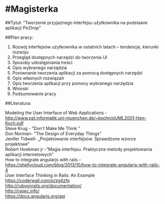 #Magisterka
==========

##Tytuł: "Tworzenie przyjaznego interfejsu użytkownika na podstawie aplikacji PicDrop"

##Plan pracy:<br /> 
1.	Rozwój interfejsów użytkownika w ostatnich latach – tendencje, kierunki rozwoju<br /> 
2.	Przegląd dostępnych narzędzi  do tworzenia UI <br /> 
3.	Sposoby udostępniania treści<br /> 
4.	Opis wybranego narzędzia<br /> 
5.	Porównanie tworzenia aplikacji za pomocą dostępnych narzędzi<br /> 
6.	Opis własnych rozwiązań<br /> 
7.	Opis tworzenia aplikacji przy pomocy wybranego narzędzia<br /> 
8.	Wnioski<br /> 
9.	Podsumowanie pracy<br /> 

##Literatura:<br /> 

Modeling the User Interface of Web Applications -http://www.pst.informatik.uni-muenchen.de/~kochn/pUML2001-Hen-Koch.pdf<br /> 
Steve Krug - ”Don't Make Me Think ”<br /> 
Don Norman- ”The Design of Everyday Things”<br /> 
Jenifer Tidwell- „Projektowanie interfejsów. Sprawdzone wzorce projektowe”<br /> 
Robert Hoekman jr -”Magia interfejsu. Praktyczne metody projektowania aplikacji internetowych”<br /> 
How to integrate angularjs with rails -https://shellycloud.com/blog/2013/10/how-to-integrate-angularjs-with-rails-4<br /> 
User Interface Thinking in Rails: An Example https://coderwall.com/p/zg4zfq<br /> 
http://rubyonrails.org/documentation/<br /> 
http://rspec.info/<br /> 
https://docs.angularjs.org/api<br /> 
